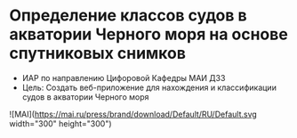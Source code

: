 # Определение классов судов в акватории Черного моря на основе спутниковых снимков

* ИАР по направлению Цифоровой Кафедры МАИ ДЗЗ
* Цель:
    Создать веб-приложение для нахождения и классификации судов в акватории Черного моря

![MAI](https://mai.ru/press/brand/download/Default/RU/Default.svg width="300" height="300") 